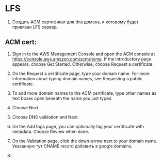 # LFS
1. Создать ACM сертификат для dns домена, к которому будет привязан LFS сервер.   
## ACM cert:
1. Sign in to the AWS Management Console and open the ACM console at https://console.aws.amazon.com/acm/home. If the introductory page appears, choose Get Started. Otherwise, choose Request a certificate.

2. On the Request a certificate page, type your domain name. For more information about typing domain names, see Requesting a public certificate.

3. To add more domain names to the ACM certificate, type other names as text boxes open beneath the name you just typed.

4. Choose Next.

5. Choose DNS validation and Next.

6. On the Add tags page, you can optionally tag your certificate with metadata. Choose Review when done.

7. On the Validation page, click the down-arrow next to your domain name. Указанную тут СNAME record добавить в google domains.
8. 
